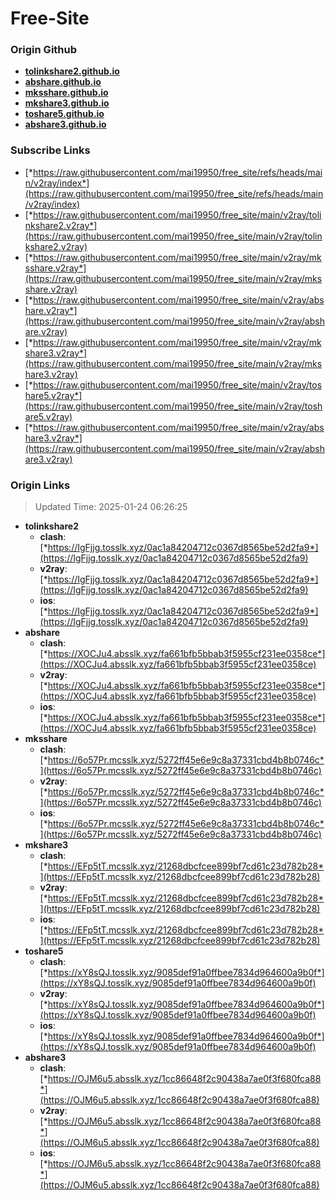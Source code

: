 # Free-Site

### Origin Github

- [**tolinkshare2.github.io**](https://github.com/tolinkshare2/tolinkshare2.github.io)
- [**abshare.github.io**](https://github.com/abshare/abshare.github.io)
- [**mksshare.github.io**](https://github.com/mksshare/mksshare.github.io)
- [**mkshare3.github.io**](https://github.com/mkshare3/mkshare3.github.io)
- [**toshare5.github.io**](https://github.com/toshare5/toshare5.github.io)
- [**abshare3.github.io**](https://github.com/abshare3/abshare3.github.io)

### Subscribe Links

- [*https://raw.githubusercontent.com/mai19950/free_site/refs/heads/main/v2ray/index*](https://raw.githubusercontent.com/mai19950/free_site/refs/heads/main/v2ray/index)
- [*https://raw.githubusercontent.com/mai19950/free_site/main/v2ray/tolinkshare2.v2ray*](https://raw.githubusercontent.com/mai19950/free_site/main/v2ray/tolinkshare2.v2ray)
- [*https://raw.githubusercontent.com/mai19950/free_site/main/v2ray/mksshare.v2ray*](https://raw.githubusercontent.com/mai19950/free_site/main/v2ray/mksshare.v2ray)
- [*https://raw.githubusercontent.com/mai19950/free_site/main/v2ray/abshare.v2ray*](https://raw.githubusercontent.com/mai19950/free_site/main/v2ray/abshare.v2ray)
- [*https://raw.githubusercontent.com/mai19950/free_site/main/v2ray/mkshare3.v2ray*](https://raw.githubusercontent.com/mai19950/free_site/main/v2ray/mkshare3.v2ray)
- [*https://raw.githubusercontent.com/mai19950/free_site/main/v2ray/toshare5.v2ray*](https://raw.githubusercontent.com/mai19950/free_site/main/v2ray/toshare5.v2ray)
- [*https://raw.githubusercontent.com/mai19950/free_site/main/v2ray/abshare3.v2ray*](https://raw.githubusercontent.com/mai19950/free_site/main/v2ray/abshare3.v2ray)

### Origin Links

> Updated Time: 2025-01-24 06:26:25

- **tolinkshare2**
  - **clash**: [*https://IgFjjg.tosslk.xyz/0ac1a84204712c0367d8565be52d2fa9*](https://IgFjjg.tosslk.xyz/0ac1a84204712c0367d8565be52d2fa9)
  - **v2ray**: [*https://IgFjjg.tosslk.xyz/0ac1a84204712c0367d8565be52d2fa9*](https://IgFjjg.tosslk.xyz/0ac1a84204712c0367d8565be52d2fa9)
  - **ios**: [*https://IgFjjg.tosslk.xyz/0ac1a84204712c0367d8565be52d2fa9*](https://IgFjjg.tosslk.xyz/0ac1a84204712c0367d8565be52d2fa9)
- **abshare**
  - **clash**: [*https://XOCJu4.absslk.xyz/fa661bfb5bbab3f5955cf231ee0358ce*](https://XOCJu4.absslk.xyz/fa661bfb5bbab3f5955cf231ee0358ce)
  - **v2ray**: [*https://XOCJu4.absslk.xyz/fa661bfb5bbab3f5955cf231ee0358ce*](https://XOCJu4.absslk.xyz/fa661bfb5bbab3f5955cf231ee0358ce)
  - **ios**: [*https://XOCJu4.absslk.xyz/fa661bfb5bbab3f5955cf231ee0358ce*](https://XOCJu4.absslk.xyz/fa661bfb5bbab3f5955cf231ee0358ce)
- **mksshare**
  - **clash**: [*https://6o57Pr.mcsslk.xyz/5272ff45e6e9c8a37331cbd4b8b0746c*](https://6o57Pr.mcsslk.xyz/5272ff45e6e9c8a37331cbd4b8b0746c)
  - **v2ray**: [*https://6o57Pr.mcsslk.xyz/5272ff45e6e9c8a37331cbd4b8b0746c*](https://6o57Pr.mcsslk.xyz/5272ff45e6e9c8a37331cbd4b8b0746c)
  - **ios**: [*https://6o57Pr.mcsslk.xyz/5272ff45e6e9c8a37331cbd4b8b0746c*](https://6o57Pr.mcsslk.xyz/5272ff45e6e9c8a37331cbd4b8b0746c)
- **mkshare3**
  - **clash**: [*https://EFp5tT.mcsslk.xyz/21268dbcfcee899bf7cd61c23d782b28*](https://EFp5tT.mcsslk.xyz/21268dbcfcee899bf7cd61c23d782b28)
  - **v2ray**: [*https://EFp5tT.mcsslk.xyz/21268dbcfcee899bf7cd61c23d782b28*](https://EFp5tT.mcsslk.xyz/21268dbcfcee899bf7cd61c23d782b28)
  - **ios**: [*https://EFp5tT.mcsslk.xyz/21268dbcfcee899bf7cd61c23d782b28*](https://EFp5tT.mcsslk.xyz/21268dbcfcee899bf7cd61c23d782b28)
- **toshare5**
  - **clash**: [*https://xY8sQJ.tosslk.xyz/9085def91a0ffbee7834d964600a9b0f*](https://xY8sQJ.tosslk.xyz/9085def91a0ffbee7834d964600a9b0f)
  - **v2ray**: [*https://xY8sQJ.tosslk.xyz/9085def91a0ffbee7834d964600a9b0f*](https://xY8sQJ.tosslk.xyz/9085def91a0ffbee7834d964600a9b0f)
  - **ios**: [*https://xY8sQJ.tosslk.xyz/9085def91a0ffbee7834d964600a9b0f*](https://xY8sQJ.tosslk.xyz/9085def91a0ffbee7834d964600a9b0f)
- **abshare3**
  - **clash**: [*https://OJM6u5.absslk.xyz/1cc86648f2c90438a7ae0f3f680fca88*](https://OJM6u5.absslk.xyz/1cc86648f2c90438a7ae0f3f680fca88)
  - **v2ray**: [*https://OJM6u5.absslk.xyz/1cc86648f2c90438a7ae0f3f680fca88*](https://OJM6u5.absslk.xyz/1cc86648f2c90438a7ae0f3f680fca88)
  - **ios**: [*https://OJM6u5.absslk.xyz/1cc86648f2c90438a7ae0f3f680fca88*](https://OJM6u5.absslk.xyz/1cc86648f2c90438a7ae0f3f680fca88)
